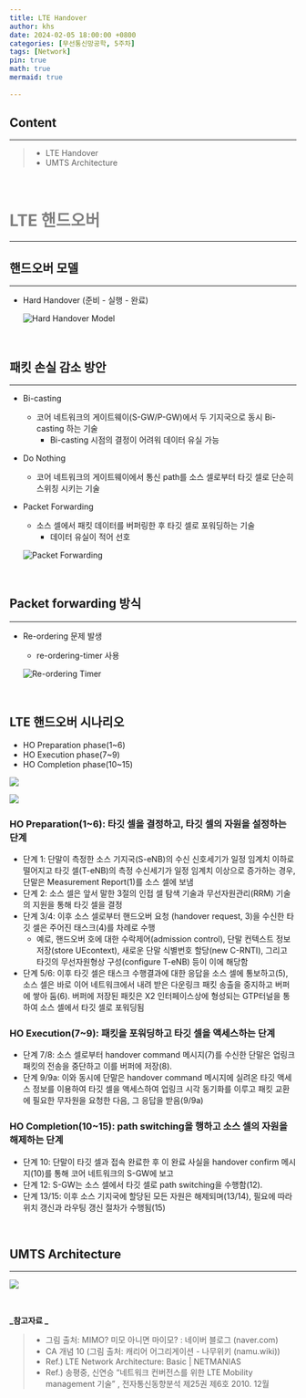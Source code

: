 ```yaml
---
title: LTE Handover
author: khs
date: 2024-02-05 18:00:00 +0800
categories: [무선통신망공학, 5주차]
tags: [Network]
pin: true
math: true
mermaid: true
 
---
```


## Content
<hr>

> - LTE Handover
> - UMTS Architecture

<br>

# <span style="color:gray "> LTE 핸드오버

<hr>

## 핸드오버 모델
<hr>

  * Hard Handover (준비 - 실행 - 완료)

    ![Hard Handover Model](https://velog.velcdn.com/images/keviness0720/post/cf8f5d38-6adb-4d73-9b68-5f51ca5cef05/image.png)
<br>

## 패킷 손실 감소 방안

<hr>

  * Bi-casting
    - 코어 네트워크의 게이트웨이(S-GW/P-GW)에서 두 기지국으로 동시 Bi-casting 하는 기술
      - Bi-casting 시점의 결정이 어려워 데이터 유실 가능
  * Do Nothing
    - 코어 네트워크의 게이트웨이에서 통신 path를 소스 셀로부터 타깃 셀로 단순히 스위칭 시키는 기술
  * Packet Forwarding
    - 소스 셀에서 패킷 데이터를 버퍼링한 후 타깃 셀로 포워딩하는 기술
      - 데이터 유실이 적어 선호

    ![Packet Forwarding](https://velog.velcdn.com/images/keviness0720/post/e92df3b6-07bd-488c-a845-40a152632849/image.png)

<br>

## Packet forwarding 방식
<hr>

  * Re-ordering 문제 발생
    - re-ordering-timer 사용

    ![Re-ordering Timer](https://velog.velcdn.com/images/keviness0720/post/7593da91-e5db-4e28-9a6b-4f6ecd9bbc1b/image.png)

<br>

## LTE 핸드오버 시나리오
  * HO Preparation phase(1~6)
  * HO Execution phase(7~9)
  * HO Completion phase(10~15)

  ![](https://velog.velcdn.com/images/keviness0720/post/f6e5e924-1253-4901-b215-520a01815219/image.png)

  ![](https://velog.velcdn.com/images/keviness0720/post/2154a8fd-c01a-495c-b744-a27092329e5c/image.png)

### HO Preparation(1~6): 타깃 셀을 결정하고, 타깃 셀의 자원을 설정하는 단계
  - 단계 1: 단말이 측정한 소스 기지국(S-eNB)의 수신 신호세기가 일정 임계치 이하로 떨어지고 타깃 셀(T-eNB)의 측정 수신세기가 일정 임계치 이상으로 증가하는 경우, 단말은 Measurement Report(1)를 소스 셀에 보냄
  - 단계 2: 소스 셀은 앞서 말한 3절의 인접 셀 탐색 기술과 무선자원관리(RRM) 기술의 지원을 통해 타깃 셀을 결정
  - 단계 3/4: 이후 소스 셀로부터 핸드오버 요청 (handover request, 3)을 수신한 타깃 셀은 주어진 태스크(4)를 차례로 수행
    - 예로, 핸드오버 호에 대한 수락제어(admission control), 단말 컨텍스트 정보 저장(store UEcontext), 새로운 단말 식별번호 할당(new C-RNTI), 그리고 타깃의 무선자원형상 구성(configure T-eNB) 등이 이에 해당함
  - 단계 5/6: 이후 타깃 셀은 태스크 수행결과에 대한 응답을 소스 셀에 통보하고(5), 소스 셀은 바로 이어 네트워크에서 내려 받은 다운링크 패킷 송출을 중지하고 버퍼에 쌓아 둠(6). 버퍼에 저장된 패킷은 X2 인터페이스상에 형성되는 GTP터널을 통하여 소스 셀에서 타깃 셀로 포워딩됨

### HO Execution(7~9): 패킷을 포워딩하고 타깃 셀을 액세스하는 단계
  - 단계 7/8: 소스 셀로부터 handover command 메시지(7)를 수신한 단말은 업링크 패킷의 전송을 중단하고 이를 버퍼에 저장(8).
  - 단계 9/9a: 이와 동시에 단말은 handover command 메시지에 실려온 타깃 액세스 정보를 이용하여 타깃 셀을 액세스하여 업링크 시각 동기화를 이루고 패킷 교환에 필요한 무자원을 요청한 다음, 그 응답을 받음(9/9a)

### HO Completion(10~15): path switching을 행하고 소스 셀의 자원을 해제하는 단계
  - 단계 10: 단말이 타깃 셀과 접속 완료한 후 이 완료 사실을 handover confirm 메시지(10)를 통해 코어 네트워크의 S-GW에 보고
  - 단계 12: S-GW는 소스 셀에서 타깃 셀로 path switching을 수행함(12).
  - 단계 13/15: 이후 소스 기지국에 할당된 모든 자원은 해제되며(13/14), 필요에 따라 위치 갱신과 라우팅 갱신 절차가 수행됨(15)

<br>

## UMTS Architecture

<hr>

![](https://velog.velcdn.com/images/keviness0720/post/91787064-9fb1-4fa4-96e2-3fcb09fbaa28/image.png)

<br>

**_참고자료 _**
> * 그림 출처: MIMO? 미모 아니면 마이모? : 네이버 블로그 (naver.com)
> * CA 개념 10 (그림 출처: 캐리어 어그리게이션 - 나무위키 (namu.wiki))
> * Ref.) LTE Network Architecture: Basic | NETMANIAS
> * Ref.) 송평중, 신연승 “네트워크 컨버전스를 위한 LTE Mobility management 기술” , 전자통신동향분석 제25권 제6호 2010. 12월
